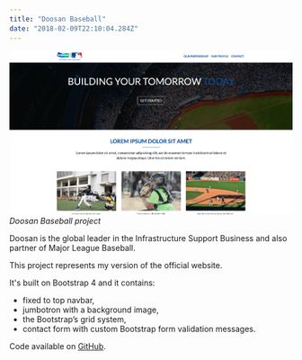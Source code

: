 ```yaml
---
title: "Doosan Baseball"
date: "2018-02-09T22:10:04.284Z"
---
```


![Doosan Baseball project](./1.png)
_Doosan Baseball project_

Doosan is the global leader in the Infrastructure Support Business and also partner of Major League Baseball.

This project represents my version of the official website.

It's built on Bootstrap 4 and it contains:

- fixed to top navbar,
- jumbotron with a background image,
- the Bootstrap’s grid system,
- contact form with custom Bootstrap form validation messages.

Code available on [GitHub](https://github.com/eneax/doosan-baseball).
